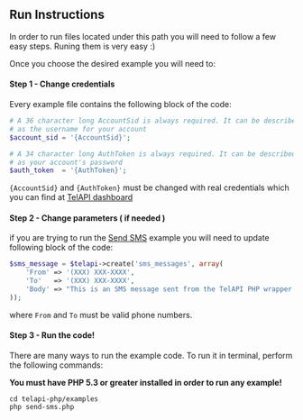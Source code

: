 ## Run Instructions

In order to run files located under this path you will need to follow a few easy steps. Runing them is very easy :) 

Once you choose the desired example you will need to:


#### Step 1 - Change credentials

Every example file contains the following block of the code:

```php
# A 36 character long AccountSid is always required. It can be described
# as the username for your account
$account_sid = '{AccountSid}';

# A 34 character long AuthToken is always required. It can be described
# as your account's password
$auth_token  = '{AuthToken}';
```

`{AccountSid}` and `{AuthToken}` must be changed with real credentials which you can find at [TelAPI dashboard](https://www.telapi.com/dashboard)


#### Step 2 - Change parameters ( if needed )

if you are trying to run the [Send SMS](https://github.com/TelAPI/telapi-php/blob/master/examples/send-sms.php) example you will need to update following block of the code:

```php
$sms_message = $telapi->create('sms_messages', array(
    'From' => '(XXX) XXX-XXXX',
    'To'   => '(XXX) XXX-XXXX',
    'Body' => "This is an SMS message sent from the TelAPI PHP wrapper! Easy as 1, 2, 3!"
));
```

where `From` and `To` must be valid phone numbers.
    
    
#### Step 3 - Run the code!

There are many ways to run the example code. To run it in terminal, perform the following commands:

**You must have PHP 5.3 or greater installed in order to run any example!**

```shell
cd telapi-php/examples
php send-sms.php
```